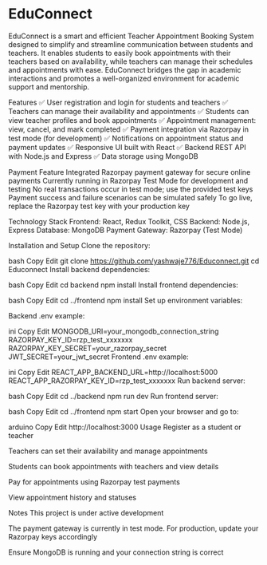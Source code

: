 # EduConnect
EduConnect is a smart and efficient Teacher Appointment Booking System designed to simplify and streamline communication between students and teachers. It enables students to easily book appointments with their teachers based on availability, while teachers can manage their schedules and appointments with ease. EduConnect bridges the gap in academic interactions and promotes a well-organized environment for academic support and mentorship.

Features
✅ User registration and login for students and teachers
✅ Teachers can manage their availability and appointments
✅ Students can view teacher profiles and book appointments
✅ Appointment management: view, cancel, and mark completed
✅ Payment integration via Razorpay in test mode (for development)
✅ Notifications on appointment status and payment updates
✅ Responsive UI built with React
✅ Backend REST API with Node.js and Express
✅ Data storage using MongoDB

Payment Feature
Integrated Razorpay payment gateway for secure online payments
Currently running in Razorpay Test Mode for development and testing
No real transactions occur in test mode; use the provided test keys
Payment success and failure scenarios can be simulated safely
To go live, replace the Razorpay test key with your production key

Technology Stack
Frontend: React, Redux Toolkit, CSS
Backend: Node.js, Express
Database: MongoDB
Payment Gateway: Razorpay (Test Mode)

Installation and Setup
Clone the repository:

bash
Copy
Edit
git clone https://github.com/yashwaje776/Educonnect.git
cd Educonnect
Install backend dependencies:

bash
Copy
Edit
cd backend
npm install
Install frontend dependencies:

bash
Copy
Edit
cd ../frontend
npm install
Set up environment variables:

Backend .env example:

ini
Copy
Edit
MONGODB_URI=your_mongodb_connection_string
RAZORPAY_KEY_ID=rzp_test_xxxxxxx
RAZORPAY_KEY_SECRET=your_razorpay_secret
JWT_SECRET=your_jwt_secret
Frontend .env example:

ini
Copy
Edit
REACT_APP_BACKEND_URL=http://localhost:5000
REACT_APP_RAZORPAY_KEY_ID=rzp_test_xxxxxxx
Run backend server:

bash
Copy
Edit
cd ../backend
npm run dev
Run frontend server:

bash
Copy
Edit
cd ../frontend
npm start
Open your browser and go to:

arduino
Copy
Edit
http://localhost:3000
Usage
Register as a student or teacher

Teachers can set their availability and manage appointments

Students can book appointments with teachers and view details

Pay for appointments using Razorpay test payments

View appointment history and statuses

Notes
This project is under active development

The payment gateway is currently in test mode. For production, update your Razorpay keys accordingly

Ensure MongoDB is running and your connection string is correct

